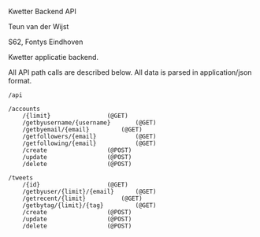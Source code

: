 Kwetter Backend API

Teun van der Wijst

S62, Fontys Eindhoven

Kwetter applicatie backend.

All API path calls are described below. All data is parsed in application/json format.

    /api

	/accounts
		/{limit}				(@GET)
		/getbyusername/{username}		(@GET)
		/getbyemail/{email}			(@GET)
		/getfollowers/{email}			(@GET)
		/getfollowing/{email}			(@GET)
		/create					(@POST)
		/update					(@POST)
		/delete					(@POST)
	
	/tweets
		/{id}					(@GET)
		/getbyuser/{limit}/{email}		(@GET)
		/getrecent/{limit}			(@GET)
		/getbytag/{limit}/{tag}			(@GET)
		/create					(@POST)
		/update					(@POST)
		/delete					(@POST)
